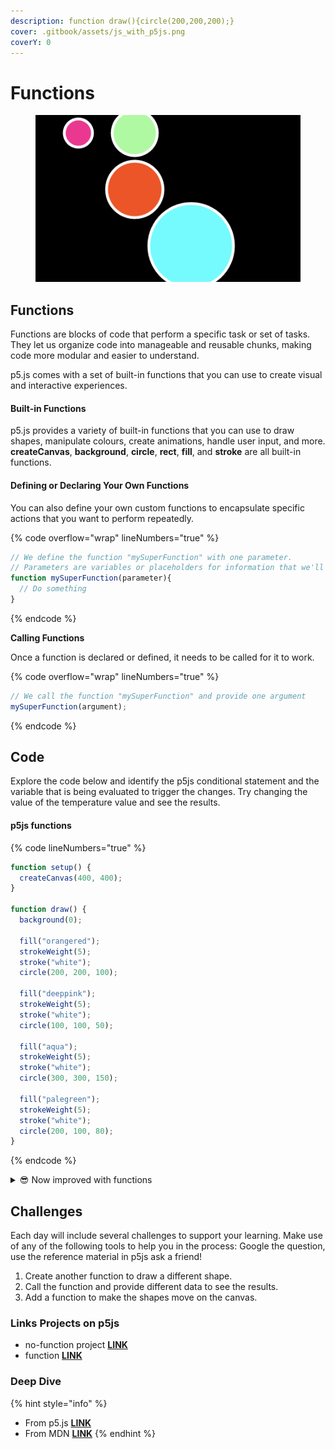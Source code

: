 ```yaml
---
description: function draw(){circle(200,200,200);}
cover: .gitbook/assets/js_with_p5js.png
coverY: 0
---
```


# Functions

<figure><img src=".gitbook/assets/Screen Shot 2023-08-03 at 4.21.02 PM.png" alt=""><figcaption></figcaption></figure>

## Functions

Functions are blocks of code that perform a specific task or set of tasks. They let us organize code into manageable and reusable chunks, making code more modular and easier to understand.&#x20;

p5.js comes with a set of built-in functions that you can use to create visual and interactive experiences.

#### Built-in Functions

p5.js provides a variety of built-in functions that you can use to draw shapes, manipulate colours, create animations, handle user input, and more. **createCanvas**, **background**, **circle**, **rect**, **fill**,  and **stroke** are all built-in functions.

#### Defining or Declaring Your Own Functions

You can also define your own custom functions to encapsulate specific actions that you want to perform repeatedly.&#x20;

{% code overflow="wrap" lineNumbers="true" %}
```javascript
// We define the function "mySuperFunction" with one parameter.
// Parameters are variables or placeholders for information that we'll provide to the function
function mySuperFunction(parameter){
  // Do something
}
```
{% endcode %}

**Calling Functions**

Once a function is declared or defined, it needs to be called for it to work.

{% code overflow="wrap" lineNumbers="true" %}
```javascript
// We call the function "mySuperFunction" and provide one argument
mySuperFunction(argument);
```
{% endcode %}

## Code

Explore the code below and identify the p5js conditional statement and the variable that is being evaluated to trigger the changes.  Try changing the value of the temperature value and see the results.

#### p5js functions

{% code lineNumbers="true" %}
```javascript
function setup() {
  createCanvas(400, 400);
}

function draw() {
  background(0);

  fill("orangered");
  strokeWeight(5);
  stroke("white");
  circle(200, 200, 100);

  fill("deeppink");
  strokeWeight(5);
  stroke("white");
  circle(100, 100, 50);

  fill("aqua");
  strokeWeight(5);
  stroke("white");
  circle(300, 300, 150);

  fill("palegreen");
  strokeWeight(5);
  stroke("white");
  circle(200, 100, 80);
}

```
{% endcode %}

<details>

<summary><span data-gb-custom-inline data-tag="emoji" data-code="1f60e">😎</span> Now improved with functions</summary>

{% code overflow="wrap" lineNumbers="true" %}
```javascript
function setup() {
  createCanvas(400, 400);
}

function draw() {
  background(0);
  
  // Here we call "my Circle" function four times, and we provide Arguments for the function to process and create the different circles on the screen
  myCircle('orangered', 5, 200, 200, 100);
  myCircle('deeppink', 5, 100, 100, 50);
  myCircle('aqua', 5, 300, 300, 150);
  myCircle('palegreen', 5, 200, 100, 80);
}

// We define the function myCircle.  It takes 5 Parameters, colour, line, x, y and r.  It creates a circle with the desired characteristics.
function myCircle(colour, line, x, y, r){
  fill(colour);
  strokeWeight(line);
  stroke("white");
  circle(x, y, r);
}
```
{% endcode %}

</details>

## Challenges

Each day will include several challenges to support your learning.  Make use of any of the following tools to help you in the process: Google the question, use the reference material in p5js ask a friend!

1. Create another function to draw a different shape.
2. Call the function and provide different data to see the results.
3. Add a function to make the shapes move on the canvas.

### Links Projects on p5js&#x20;

* no-function project [**LINK**](https://editor.p5js.org/Garcila/sketches/C7qHnilow)
* function [**LINK**](https://editor.p5js.org/Garcila/sketches/F9nmZPdxD)

### Deep Dive

{% hint style="info" %}
* From p5.js [**LINK**](https://p5js.org/reference/#/p5/function)
* From MDN [**LINK**](https://developer.mozilla.org/en-US/docs/Web/JavaScript/Reference/Statements/function)
{% endhint %}
